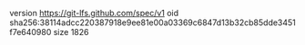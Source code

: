 version https://git-lfs.github.com/spec/v1
oid sha256:38114adcc220387918e9ee81e00a03369c6847d13b32cb85dde3451f7e640980
size 1826
